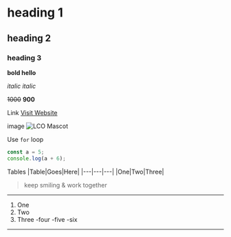 # heading 1

## heading 2

### heading 3

**bold hello**

_italic_
_italic_

~~1000~~ **900**

Link
[Visit Website](https://www.youtube.com "Hover")

image
![LCO Mascot](https://th.bing.com/th/id/OIP.QXvh7gMeQ-vdBRR61gVYJAHaE8?w=294&h=196&c=7&o=5&pid=1.7)

Use `for` loop

```javascript
const a = 5;
console.log(a + 6);
```

Tables
|Table|Goes|Here|
|---|---|---|
|One|Two|Three|

> keep smiling & work together

---

1. One
2. Two
3. Three
   -four
   -five
   -six

---
